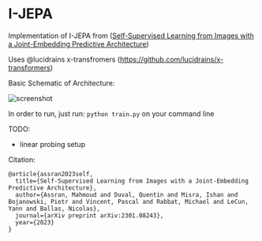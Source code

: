 # I-JEPA
Implementation of I-JEPA from ([Self-Supervised Learning from Images with a Joint-Embedding Predictive Architecture](https://arxiv.org/abs/2301.08243))

Uses @lucidrains x-transfromers (https://github.com/lucidrains/x-transformers)

Basic Schematic of Architecture:

![screenshot](IJEPA.png)

In order to run, just run: `python train.py` on your command line

TODO:
- linear probing setup



Citation:

```
@article{assran2023self,
  title={Self-Supervised Learning from Images with a Joint-Embedding Predictive Architecture},
  author={Assran, Mahmoud and Duval, Quentin and Misra, Ishan and Bojanowski, Piotr and Vincent, Pascal and Rabbat, Michael and LeCun, Yann and Ballas, Nicolas},
  journal={arXiv preprint arXiv:2301.08243},
  year={2023}
}
```
